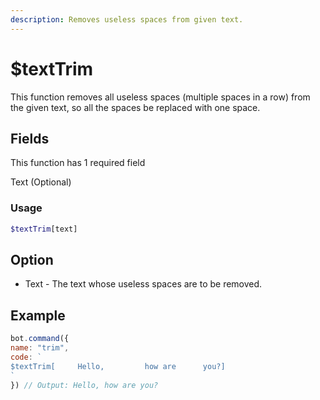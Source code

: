 ```yaml
---
description: Removes useless spaces from given text.
---
```


# $textTrim

This function removes all useless spaces \(multiple spaces in a row\) from the given text, so all the spaces be replaced with one space.

## Fields
This function has 1 required field

Text (Optional)

### Usage 
```php
$textTrim[text]
```

## Option
- Text - The text whose useless spaces are to be removed.

## Example

```javascript
bot.command({
name: "trim",
code: `
$textTrim[     Hello,         how are      you?]
`
}) // Output: Hello, how are you?
```


